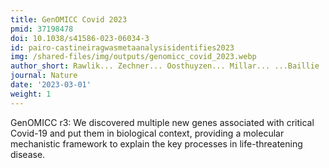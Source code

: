 ```yaml
---
title: GenOMICC Covid 2023
pmid: 37198478
doi: 10.1038/s41586-023-06034-3
id: pairo-castineiragwasmetaanalysisidentifies2023
img: /shared-files/img/outputs/genomicc_covid_2023.webp
author_short: Rawlik... Zechner... Oosthuyzen... Millar... ...Baillie
journal: Nature
date: '2023-03-01'
weight: 1
---
```

GenOMICC r3: We discovered multiple new genes associated with critical Covid-19 and put them in biological context, providing a molecular mechanistic framework to explain the key processes in life-threatening disease.
